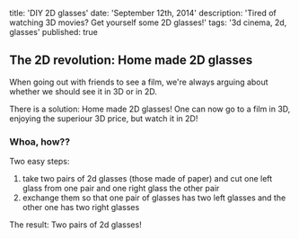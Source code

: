title: 'DIY 2D glasses'
date: 'September 12th, 2014'
description: 'Tired of watching 3D movies? Get yourself some 2D glasses!'
tags: '3d cinema, 2d, glasses'
published: true

## The 2D revolution: Home made 2D glasses

When going out with friends to see a film,
we're always arguing about whether we should see it
in 3D or in 2D.

There is a solution: Home made 2D glasses!
One can now go to a film in 3D, enjoying the superiour 3D price,
but watch it in 2D!

### Whoa, how??

Two easy steps:

1. take two pairs of 2d glasses (those made of paper) and
   cut one left glass from one pair and one right glass the other pair
2. exchange them so that one pair of glasses has two left glasses and
   the other one has two right glasses

The result: Two pairs of 2d glasses!
